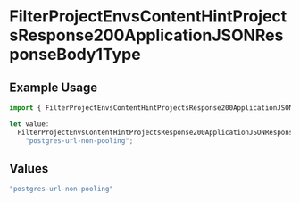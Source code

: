 # FilterProjectEnvsContentHintProjectsResponse200ApplicationJSONResponseBody1Type

## Example Usage

```typescript
import { FilterProjectEnvsContentHintProjectsResponse200ApplicationJSONResponseBody1Type } from "@vercel/sdk/models/operations/filterprojectenvs.js";

let value:
  FilterProjectEnvsContentHintProjectsResponse200ApplicationJSONResponseBody1Type =
    "postgres-url-non-pooling";
```

## Values

```typescript
"postgres-url-non-pooling"
```